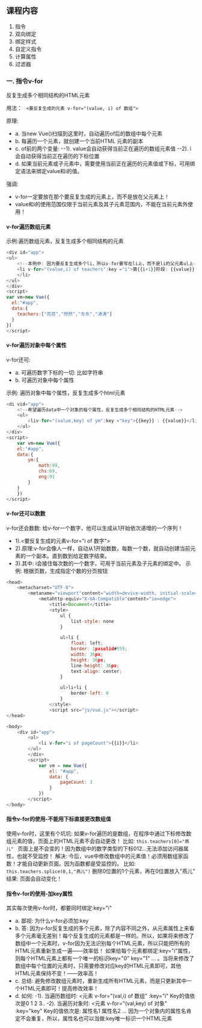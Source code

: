 ## 课程内容
1. 指令
2. 双向绑定
3. 绑定样式
4. 自定义指令
5. 计算属性
6. 过滤器

### 一. 指令v-for
反复生成多个相同结构的HTML元素

用法：
` <要反复生成的元素 v-for="(value, i) of 数组">`

原理:
- a. 当new Vue()扫描到这里时，自动遍历of后的数组中每个元素
- b. 每遍历一个元素，就创建一个当前HTML 元素的副本
- c. of前的两个变量:
--1). value会自动获得当前正在遍历的数组元素值
--2). i会自动获得当前正在遍历的下标位置
- d. 如果当前元素或子元素中，需要使用当前正在遍历的元素值或下标，可用绑定语法来绑定value和i的值。

强调:
- v-for一定要放在那个要反复生成的元素上，而不是放在父元素上！
- value和i的使用范围仅限于当前元素及其子元素范围内，不能在当前元素外使用！
#### v-for遍历数组元素
示例:遍历数组元素，反复生成多个相同结构的元素
```javascript
<div id="app">
<ul>
	<!--本例中: 因为要反复生成多个li，所以v-for要写在li上，而不是li的父元素ul上-->
	<li v-for="(value,i) of teachers":key ="i">第{{i+1}}阶段: {{value}}
	</li>
</ul>
</div>
<script>
var vm=new Vue({
  el:"#app",
  data:{
    teachers:["亮亮","然然","东东","涛涛"]
  }
})
</script>
```
#### v-for遍历对象中每个属性
v-for还可:
- a. 可遍历数字下标的一切: 比如字符串
- b. 可遍历对象中每个属性

示例: 遍历对象中每个属性，反复生成多个html元素
```javascript
<di vid="app">
    <!--希望遍历data中一个对象的每个属性，反复生成多个相同结构的HTML元素-->
    <ul>
        <liv-for="(value,key) of ym":key ="key">{{key}} : {{value}}</li>
    </ul>
</div>
<script>
    var vm=new Vue({
    el:"#app",
    data:{
        ym:{
            math:89,
            chs:69,
            eng:91
        }
    }
    })
</script>
```
#### v-for还可以数数
v-for还会数数: 给v-for一个数字，他可以生成从1开始依次递增的一个序列！
- 1).<要反复生成的元素v-for="i of 数字">
- 2).原理:v-for会像人一样，自动从1开始数数，每数一个数，就自动创建当前元素的一个副本。直到数到给定数字结束。
- 3).其中: i会接住每次数的一个数字，可用于当前元素及子元素的绑定中。
示例: 根据页数，生成指定个数的分页按钮
```javascript
<head>
    <metacharset="UTF-8">
        <metaname="viewport"content="width=device-width, initial-scale=1.0">
            <metahttp-equiv="X-UA-Compatible"content="ie=edge">
                <title>Document</title>
                <style>
                    ul {
                        list-style: none
                    }

                    ul>li {
                        float: left;
                        border: 1pxsolid#555;
                        width: 36px;
                        height: 36px;
                        line-height: 36px;
                        text-align: center;
                    }

                    ul>li+li {
                        border-left: 0
                    }
                </style>
                <script src="js/vue.js"></script>
</head>

<body>
    <div id="app">
        <ul>
            <li v-for="i of pageCount">{{i}}</li>
        </ul>
        </div>
        <script>
            var vm = new Vue({
                el: "#app",
                data: {
                    pageCount: 3
                }
            })
        </script>
</body>
```

#### 指令v-for的使用-不能用下标直接更改数组值
使用v-for时，这里有个坑坑: 如果v-for遍历的是数组，在程序中通过下标修改数组元素的值，页面上的HTML元素不会自动更改！
比如: `this.teachers[0]="燕儿" `
页面上是不会变的！因为数组中的数字类型的下标012...无法添加访问器属性，也就不受监控！
解决:
今后，vue中修改数组中的元素值！必须用数组家函数！才能自动更新页面。因为函数都是受监控的。
比如: `this.teachers.splice(0,1,"燕儿")`
    删除0位置的1个元素，再在0位置放入"燕儿"
结果: 页面会自动变化！

#### 指令v-for的使用-加key属性
其实每次使用v-for时，都要同时绑定:key="i"
- a. 鄙视: 为什么v-for必须加:key
- b. 答: 因为v-for反复生成的多个元素，除了内容不同之外，从元素属性上来看多个元素毫无差别！每个反复生成的元素都是一样的。所以，如果将来修改了数组中一个元素时，v-for因为无法识别每个HTML元素，所以只能把所有的HTML元素重新生成一遍——效率低！
    如果给每个元素都绑定:key="i"属性，则每个HTML元素上都有一个唯一的标识key="0"  key="1"  ... 。当将来修改了数组中每个位置的元素时，只需要修改对应key的HTML元素即可，其他HTML元素保持不变！——效率高！
- c. 总结: 避免修改数组元素时，重新生成所有HTML元素，而是只更新其中一个HTML元素即可！提高修改效率！
- d. 如何:
-1). 当遍历数组时: <元素 v-for="(val,i) of 数组" :key="i"
	Key的值依次是0 1 2 3..
-2). 当遍历对象时: <元素 v-for="(val,key) of 对象" :key="key"
	Key的值依次是: 属性名1  属性名2 ...
	因为一个对象内的属性名肯定不会重复，所以，属性名也可以当做:key唯一标识一个HTML元素

